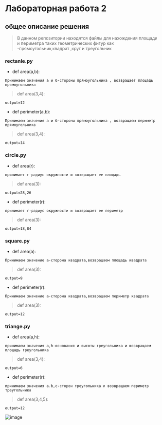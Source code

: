 # Лабораторная работа 2
## общее описание решения
> В данном репозитории находятся файлы для нахождения площади и периметра таких геометрических фигур как -прямоугольник,квадрат ,круг и треугольник
### rectanle.py
- def area(a,b):
```
Принимаем значения а и б-стороны прямоугольника , возвращает площадь прямоугольника
```
> def area(3,4):
```
output=12
```
- def perimeter(a,b):
```
Принимаем значения а и б-стороны прямоугольника , возвращаем периметр прямоугольника
```
>def area(3,4):
```
output=14
```
### circle.py
- def area(r):
```
принимает r-радиус окружности и возвращает ее площадь
```
> def area(3):
```
output=28,26
```
- def perimeter(r):
```
принимает r-радиус окружности и возвращает ее периметр
```
>def area(3):
```
output=18,84
```
### square.py
- def area(a):
```
Принимаем значение а-сторона квадрата,возвращаем площадь квадрата
```
> def area(3):
```
output=9
```
- def perimeter(r):
```
Принимаем значение а-сторона квадрата,возвращаем периметр квадрата
```
>def area(3):
```
output=12
```
### triange.py
- def area(a,h):
```
принимаем значения a,h-основания и высоты треугольника и возвращаем площадь треугольника
```
> def area(3,4):
```
output=6
```
- def perimeter(r):
```
принимаем значения a.b,c-сторон треугольника и возвращаем периметр треугольника
```
>def area(3,4,5):
```
output=12
```
![image](https://github.com/viktsv4/geometric_lib/assets/144416635/55a1cd9b-8032-49f6-83e0-f1a48e0babb4)
